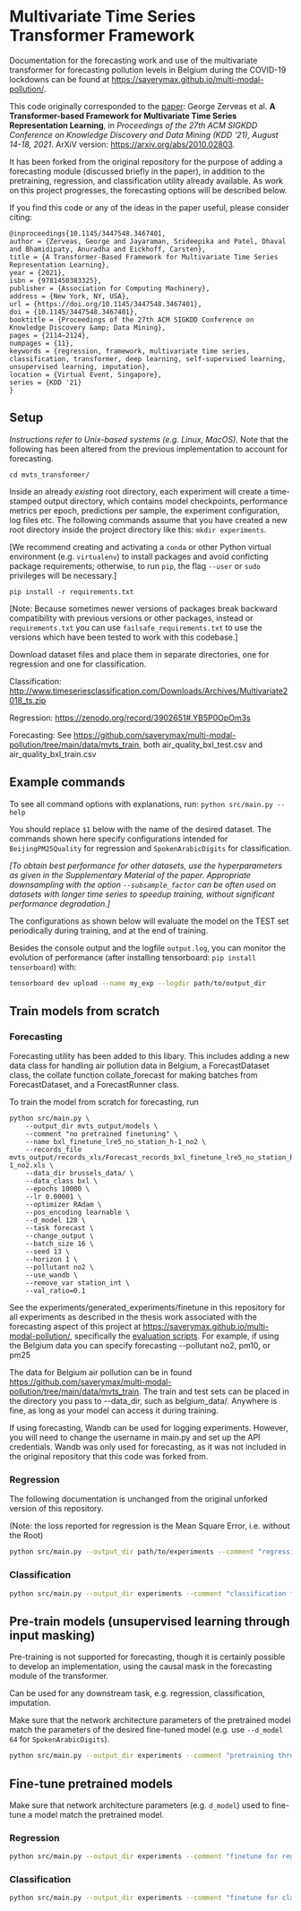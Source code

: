 # Multivariate Time Series Transformer Framework

Documentation for the forecasting work and use of the multivariate transformer for forecasting pollution levels in Belgium during the COVID-19 lockdowns can be found at https://saverymax.github.io/multi-modal-pollution/.

This code originally corresponded to the [paper](https://dl.acm.org/doi/10.1145/3447548.3467401): George Zerveas et al. **A Transformer-based Framework for Multivariate Time Series Representation Learning**, in _Proceedings of the 27th ACM SIGKDD Conference on Knowledge Discovery and Data Mining (KDD '21), August 14-18, 2021_.
ArXiV version: https://arxiv.org/abs/2010.02803. 

It has been forked from the original repository for the purpose of adding a forecasting module (discussed briefly in the paper), in addition to the pretraining, regression, and classification utility already available. As work on this project progresses, the forecasting options will be described below. 


If you find this code or any of the ideas in the paper useful, please consider citing:
```buildoutcfg
@inproceedings{10.1145/3447548.3467401,
author = {Zerveas, George and Jayaraman, Srideepika and Patel, Dhaval and Bhamidipaty, Anuradha and Eickhoff, Carsten},
title = {A Transformer-Based Framework for Multivariate Time Series Representation Learning},
year = {2021},
isbn = {9781450383325},
publisher = {Association for Computing Machinery},
address = {New York, NY, USA},
url = {https://doi.org/10.1145/3447548.3467401},
doi = {10.1145/3447548.3467401},
booktitle = {Proceedings of the 27th ACM SIGKDD Conference on Knowledge Discovery &amp; Data Mining},
pages = {2114–2124},
numpages = {11},
keywords = {regression, framework, multivariate time series, classification, transformer, deep learning, self-supervised learning, unsupervised learning, imputation},
location = {Virtual Event, Singapore},
series = {KDD '21}
}
```

## Setup

_Instructions refer to Unix-based systems (e.g. Linux, MacOS)._ Note that the following has been altered from the previous implementation to account for forecasting.

`cd mvts_transformer/`

Inside an already *existing* root directory, each experiment will create a time-stamped output directory, which contains
model checkpoints, performance metrics per epoch, predictions per sample, the experiment configuration, log files etc.
The following commands assume that you have created a new root directory inside the project directory like this: 
`mkdir experiments`.

[We recommend creating and activating a `conda` or other Python virtual environment (e.g. `virtualenv`) to 
install packages and avoid conficting package requirements; otherwise, to run `pip`, the flag `--user` or `sudo` privileges will be necessary.]

`pip install -r requirements.txt`

\[Note: Because sometimes newer versions of packages break backward compatibility with previous versions or other packages, instead or `requirements.txt` you can use `failsafe_requirements.txt` to use the versions which have been tested to work with this codebase.\] 

Download dataset files and place them in separate directories, one for regression and one for classification.

Classification: http://www.timeseriesclassification.com/Downloads/Archives/Multivariate2018_ts.zip

Regression: https://zenodo.org/record/3902651#.YB5P0OpOm3s

Forecasting: See https://github.com/saverymax/multi-modal-pollution/tree/main/data/mvts_train, both air_quality_bxl_test.csv and air_quality_bxl_train.csv

## Example commands

To see all command options with explanations, run: `python src/main.py --help`

You should replace `$1` below with the name of the desired dataset.
The commands shown here specify configurations intended for `BeijingPM25Quality` for regression and `SpokenArabicDigits` for classification.

_[To obtain best performance for other datasets, use the hyperparameters as given in the Supplementary Material of the paper.
Appropriate downsampling with the option `--subsample_factor` can be often used on datasets with longer time series to speedup training, without significant
performance degradation.]_

The configurations as shown below will evaluate the model on the TEST set periodically during training, and at the end of training.

Besides the console output  and the logfile `output.log`, you can monitor the evolution of performance (after installing tensorboard: `pip install tensorboard`) with:
```bash
tensorboard dev upload --name my_exp --logdir path/to/output_dir
```

## Train models from scratch

### Forecasting

Forecasting utility has been added to this libary. This includes adding a new data class for handling air pollution data in Belgium, a ForecastDataset class, the collate function collate_forecast for making batches from ForecastDataset, and a ForecastRunner class.

To train the model from scratch for forecasting, run 
```
python src/main.py \
    --output_dir mvts_output/models \
    --comment "no pretrained finetuning" \
    --name bxl_finetune_lre5_no_station_h-1_no2 \
    --records_file mvts_output/records_xls/Forecast_records_bxl_finetune_lre5_no_station_h-1_no2.xls \
    --data_dir brussels_data/ \
    --data_class bxl \
    --epochs 10000 \
    --lr 0.00001 \
    --optimizer RAdam \
    --pos_encoding learnable \
    --d_model 128 \
    --task forecast \
    --change_output \
    --batch_size 16 \
    --seed 13 \
    --horizon 1 \
    --pollutant no2 \
    --use_wandb \
    --remove_var station_int \
    --val_ratio=0.1
```
See the experiments/generated_experiments/finetune in this repository for all experiments as described in the thesis work associated with the forecasting aspect of this project at https://saverymax.github.io/multi-modal-pollution/, specifically the [evaluation scripts](https://github.com/saverymax/multi-modal-pollution/tree/main/src/evaluation). For example, if using the Belgium data you can specify forecasting --pollutant no2, pm10, or pm25

The data for Belgium air pollution can be in found https://github.com/saverymax/multi-modal-pollution/tree/main/data/mvts_train. The train and test sets can be placed in the directory you pass to --data_dir, such as belgium_data/. Anywhere is fine, as long as your model can access it during training. 

If using forecasting, Wandb can be used for logging experiments. However, you will need to change the username in main.py and set up the API credentials. Wandb was only used for forecasting, as it was not included in the original repository that this code was forked from.

### Regression

The following documentation is unchanged from the original unforked version of this repository.

(Note: the loss reported for regression is the Mean Square Error, i.e. without the Root)

```bash
python src/main.py --output_dir path/to/experiments --comment "regression from Scratch" --name $1_fromScratch_Regression --records_file Regression_records.xls --data_dir path/to/Datasets/Regression/$1/ --data_class tsra --pattern TRAIN --val_pattern TEST --epochs 100 --lr 0.001 --optimizer RAdam  --pos_encoding learnable --task regression
```

### Classification

```bash
python src/main.py --output_dir experiments --comment "classification from Scratch" --name $1_fromScratch --records_file Classification_records.xls --data_dir path/to/Datasets/Classification/$1/ --data_class tsra --pattern TRAIN --val_pattern TEST --epochs 400 --lr 0.001 --optimizer RAdam  --pos_encoding learnable  --task classification  --key_metric accuracy
```

## Pre-train models (unsupervised learning through input masking)

Pre-training is not supported for forecasting, though it is certainly possible to develop an implementation, using the causal mask in the forecasting module of the transformer.

Can be used for any downstream task, e.g. regression, classification, imputation.

Make sure that the network architecture parameters of the pretrained model match the parameters of the desired fine-tuned model (e.g. use `--d_model 64` for `SpokenArabicDigits`).

```bash
python src/main.py --output_dir experiments --comment "pretraining through imputation" --name $1_pretrained --records_file Imputation_records.xls --data_dir /path/to/$1/ --data_class tsra --pattern TRAIN --val_ratio 0.2 --epochs 700 --lr 0.001 --optimizer RAdam --batch_size 32 --pos_encoding learnable --d_model 128
```

## Fine-tune pretrained models

Make sure that network architecture parameters (e.g. `d_model`) used to fine-tune a model match the pretrained model.

### Regression
```bash
python src/main.py --output_dir experiments --comment "finetune for regression" --name BeijingPM25Quality_finetuned --records_file Regression_records.xls --data_dir /path/to/Datasets/Regression/BeijingPM25Quality/ --data_class tsra --pattern TRAIN --val_pattern TEST  --epochs 200 --lr 0.001 --optimizer RAdam --pos_encoding learnable --d_model 128 --load_model path/to/BeijingPM25Quality_pretrained/checkpoints/model_best.pth --task regression --change_output --batch_size 128
```

### Classification
```bash
python src/main.py --output_dir experiments --comment "finetune for classification" --name SpokenArabicDigits_finetuned --records_file Classification_records.xls --data_dir /path/to/Datasets/Classification/SpokenArabicDigits/ --data_class tsra --pattern TRAIN --val_pattern TEST --epochs 100 --lr 0.001 --optimizer RAdam --batch_size 128 --pos_encoding learnable --d_model 64 --load_model path/to/SpokenArabicDigits_pretrained/checkpoints/model_best.pth --task classification --change_output --key_metric accuracy
```

